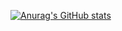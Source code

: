 [![Anurag's GitHub stats](https://github-readme-stats.vercel.app/api?username=anuraghazra)](https://github.com/anuraghazra/github-readme-stats)
<!---
brianSalk/brianSalk is a ✨ special ✨ repository because its `README.md` (this file) appears on your GitHub profile.
You can click the Preview link to take a look at your changes.
--->
